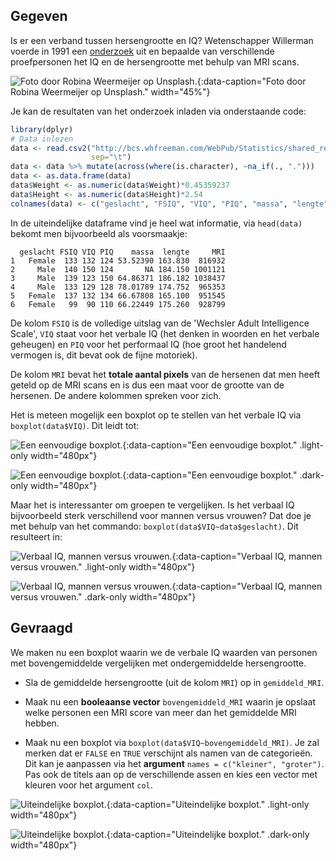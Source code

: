 ## Gegeven

Is er een verband tussen hersengrootte en IQ? Wetenschapper Willerman voerde in 1991 een <a href="http://bcs.whfreeman.com/WebPub/Statistics/shared_resources/EESEE/BrainSize/index.html" target="_blank">onderzoek</a> uit en bepaalde van verschillende proefpersonen het IQ en de hersengrootte met behulp van MRI scans.

![Foto door Robina Weermeijer op Unsplash.](media/robina-weermeijer.jpg "Foto door Robina Weermeijer op Unsplash."){:data-caption="Foto door Robina Weermeijer op Unsplash." width="45%"}

Je kan de resultaten van het onderzoek inladen via onderstaande code:

```R
library(dplyr)  
# Data inlezen
data <- read.csv2("http://bcs.whfreeman.com/WebPub/Statistics/shared_resources/EESEE/BrainSize/Data_Files/BRAINSZE.TXT",
                  sep="\t")
data <- data %>% mutate(across(where(is.character), ~na_if(., ".")))
data <- as.data.frame(data)
data$Weight <- as.numeric(data$Weight)*0.45359237
data$Height <- as.numeric(data$Height)*2.54
colnames(data) <- c("geslacht", "FSIQ", "VIQ", "PIQ", "massa", "lengte", "MRI")
```

In de uiteindelijke dataframe vind je heel wat informatie, via `head(data)` bekomt men bijvoorbeeld als voorsmaakje:

```
  geslacht FSIQ VIQ PIQ    massa  lengte     MRI
1   Female  133 132 124 53.52390 163.830  816932
2     Male  140 150 124       NA 184.150 1001121
3     Male  139 123 150 64.86371 186.182 1038437
4     Male  133 129 128 78.01789 174.752  965353
5   Female  137 132 134 66.67808 165.100  951545
6   Female   99  90 110 66.22449 175.260  928799
```

De kolom `FSIQ` is de volledige uitslag van de 'Wechsler Adult Intelligence Scale', `VIQ` staat voor het verbale IQ (het denken in woorden en het verbale geheugen) en `PIQ` voor het performaal IQ (hoe groot het handelend vermogen is, dit bevat ook de fijne motoriek).

De kolom `MRI` bevat het **totale aantal pixels** van de hersenen dat men heeft geteld op de MRI scans en is dus een maat voor de grootte van de hersenen. De andere kolommen spreken voor zich.

Het is meteen mogelijk een boxplot op te stellen van het verbale IQ via `boxplot(data$VIQ)`. Dit leidt tot:

![Een eenvoudige boxplot.](media/plot_simple.png "Een eenvoudige boxplot."){:data-caption="Een eenvoudige boxplot." .light-only width="480px"}

![Een eenvoudige boxplot.](media/plot_dark_simple.png "Een eenvoudige boxplot."){:data-caption="Een eenvoudige boxplot." .dark-only width="480px"}

Maar het is interessanter om groepen te vergelijken. Is het verbaal IQ bijvoorbeeld sterk verschillend voor mannen versus vrouwen? Dat doe je met behulp van het commando: `boxplot(data$VIQ~data$geslacht)`. Dit resulteert in:

![Verbaal IQ, mannen versus vrouwen.](media/plot_geslacht.png "Verbaal IQ, mannen versus vrouwen."){:data-caption="Verbaal IQ, mannen versus vrouwen." .light-only width="480px"}

![Verbaal IQ, mannen versus vrouwen.](media/plot_dark_geslacht.png "Verbaal IQ, mannen versus vrouwen."){:data-caption="Verbaal IQ, mannen versus vrouwen." .dark-only width="480px"}

## Gevraagd

We maken nu een boxplot waarin we de verbale IQ waarden van personen met bovengemiddelde vergelijken met ondergemiddelde hersengrootte.

- Sla de gemiddelde hersengrootte (uit de kolom `MRI`) op in `gemiddeld_MRI`.

- Maak nu een **booleaanse vector** `bovengemiddeld_MRI` waarin je opslaat welke personen een MRI score van meer dan het gemiddelde MRI hebben.

- Maak nu een boxplot via `boxplot(data$VIQ~bovengemiddeld_MRI)`. Je zal merken dat er `FALSE` en `TRUE` verschijnt als namen van de categorieën. Dit kan je aanpassen via het **argument** `names = c("kleiner", "groter")`. Pas ook de titels aan op de verschillende assen en kies een vector met kleuren voor het argument `col`.

![Uiteindelijke boxplot.](media/plot.png "Uiteindelijke boxplot."){:data-caption="Uiteindelijke boxplot." .light-only width="480px"}

![Uiteindelijke boxplot.](media/plot_dark.png "Uiteindelijke boxplot."){:data-caption="Uiteindelijke boxplot." .dark-only width="480px"}